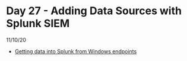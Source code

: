 # Day 27 - Adding Data Sources with Splunk SIEM
11/10/20

* [Getting data into Splunk from Windows endpoints](https://lantern.splunk.com/hc/en-us/articles/360043721173-Getting-data-into-Splunk-from-Windows-endpoints)

